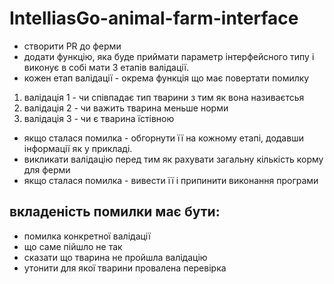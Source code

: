 # IntelliasGo-animal-farm-interface

- створити PR до ферми
- додати функцію, яка буде приймати параметр інтерфейсного типу і виконує в собі мати 3 етапів валідації.
- кожен етап валідації - окрема функція що має повертати помилку
1. валідація 1 - чи співпадає тип тварини з тим як вона називаєтсья
2. валідація 2 - чи важить тварина меньше норми
3. валідація 3 - чи є тварина їстівною
- якщо сталася помилка -  обгорнути її  на кожному етапі, додавши інформації як у прикладі.
- викликати валідацію перед тим як рахувати загальну кількість корму для ферми
- якщо сталася помилка - вивести її і припинити виконання програми
## вкладеність помилки має бути:
- помилка конкретної валідації
- що саме пійшло не так
- сказати що тварина не пройшла валідацію
- утонити для якої тварини провалена перевірка
